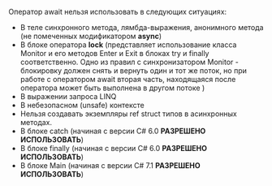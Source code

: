 Оператор await нельзя использовать в следующих ситуациях:

- В теле синхронного метода, лямбда-выражения, анонимного метода (не помеченных модификатором **async**)
- В блоке оператора **lock** (представляет использование класса Monitor и его методов Enter и Exit в блоках try и finally соответственно. Одно из правил с синхронизатором Monitor - блокировку должен снять и вернуть один и тот же поток, но при работе с оператором await вторая часть, находящаяся после оператора может быть выполнена в другом потоке )
- В выражении запроса LINQ
- В небезопасном (unsafe) контексте 
- Нельзя создавать экземпляры ref struct типов в асинхронных методах.
- В блоке catch (начиная с версии C# 6.0 **РАЗРЕШЕНО ИСПОЛЬЗОВАТЬ**)
- В блоке finally (начиная с версии C# 6.0 **РАЗРЕШЕНО ИСПОЛЬЗОВАТЬ**)
- В блоке Main (начиная с версии C# 7.1 **РАЗРЕШЕНО ИСПОЛЬЗОВАТЬ**)